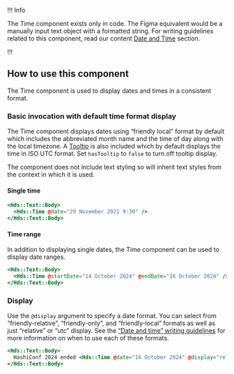 !!! Info

The Time component exists only in code. The Figma equivalent would be a manually input text object with a formatted string. For writing guidelines related to this component, read our content [Date and Time](/content/writing-guidelines#date-and-time) section.

!!!

## How to use this component

The Time component is used to display dates and times in a consistent format.

### Basic invocation with default time format display

The Time component displays dates using “friendly local” format by default which includes the abbreviated month name and the time of day along with the local timezone. A [Tooltip](/components/tooltip) is also included which by default displays the time in ISO UTC format. Set `hasTooltip` to `false` to turn off tooltip display.

The component does not include text styling so will inherit text styles from the context in which it is used.

#### Single time

```handlebars
<Hds::Text::Body>
  <Hds::Time @date="29 November 2021 9:30" />
</Hds::Text::Body>
```

#### Time range

In addition to displaying single dates, the Time component can be used to display date ranges.

```handlebars
<Hds::Text::Body>
  <Hds::Time @startDate="14 October 2024" @endDate="16 October 2024" />
</Hds::Text::Body>
```

### Display

Use the `@display` argument to specify a date format. You can select from “friendly-relative”, “friendly-only”, and “friendly-local” formats as well as just “relative” or “utc” display. See the [“Date and time” writing guidelines](/content/writing-guidelines#date-and-time) for more information on when to use each of these formats.


```handlebars
<Hds::Text::Body>
  HashiConf 2024 ended <Hds::Time @date="16 October 2024" @display="relative" />.
</Hds::Text::Body>
```
